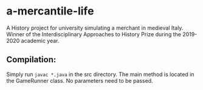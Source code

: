 # a-mercantile-life
A History project for university simulating a merchant in medieval Italy.
Winner of the Interdisciplinary Approaches to History Prize during the 2019-2020 academic year.

## Compilation:

Simply run `javac *.java` in the src directory. The main method is located in the GameRunner class. No parameters need to be passed.